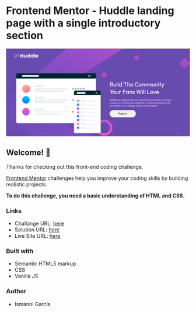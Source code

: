 # Frontend Mentor - Huddle landing page with a single introductory section

![Design preview for the Huddle landing page coding challenge](./design/desktop-design.png)

## Welcome! 👋

Thanks for checking out this front-end coding challenge.

[Frontend Mentor](https://www.frontendmentor.io) challenges help you improve your coding skills by building realistic projects. 

**To do this challenge, you need a basic understanding of HTML and CSS.**

### Links
- Challange URL: [here](https://www.frontendmentor.io/challenges/huddle-landing-page-with-a-single-introductory-section-B_2Wvxgi0)
- Solution URL: [here](https://github.com/ismanolgarcia/1.5-web-projects-to-practice/tree/main/1.5-huddle-landing-page-section)
- Live Site URL: [here](https://web-projects-to-practice.vercel.app/1.5-huddle-landing-page-section/index.html)

### Built with
- Semantic HTML5 markup
- CSS
- Vanilla JS


### Author
- Ismanol García
